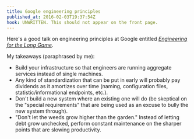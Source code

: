 ```yaml
---
title: Google engineering principles
published_at: 2016-02-03T19:37:54Z
hook: UNWRITTEN. This should not appear on the front page.
---
```


Here's a good talk on engineering principles at Google entitled [_Engineering
for the Long Game_][youtube].

My takeaways (paraphrased by me):

* Build your infrastructure so that engineers are running aggregate services
  instead of single machines.
* Any kind of standardization that can be put in early will probably pay
  dividends as it amortizes over time (naming, configuration files,
  statistic/informational endpoints, etc.).
* Don't build a new system where an existing one will do (be skeptical on
  the "special requirements" that are being used as an excuse to bully the new
  system through).
* "Don't let the weeds grow higher than the garden." Instead of letting debt
  grow unchecked, perform constant maintenance on the sharper points that are
  slowing productivity.

[youtube]: https://www.youtube.com/watch?v=p0jGmgIrf_M
